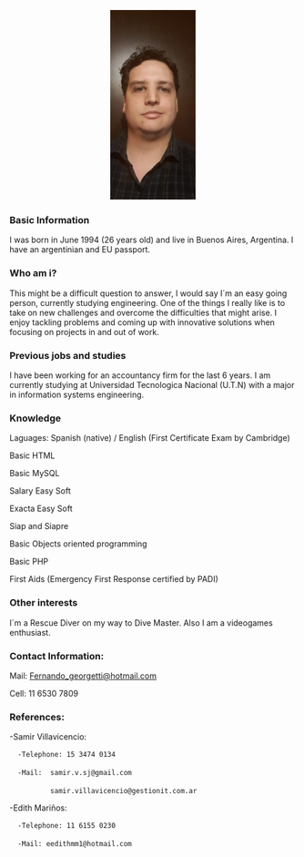 <p align="center">
<img src="https://github.com/Fergeo134/FerGeo.github.io/blob/gh-pages/foto.jpeg?raw=true" width="150"/>
</p>


### Basic Information

I was born in June 1994 (26 years old) and live in Buenos Aires, Argentina. I have an argentinian and EU passport. 

### Who am i?

This might be a difficult question to answer, I would say I´m an easy going person, currently studying engineering.
One of the things I really like is to take on new challenges and overcome the difficulties that might arise. I enjoy tackling problems and coming up with innovative solutions when focusing on projects in and out of work.

### Previous jobs and studies

I have been working for an accountancy firm for the last 6 years. I am currently studying at Universidad Tecnologica Nacional (U.T.N) with a major in information systems engineering.

### Knowledge
  Laguages: Spanish (native) / English (First Certificate Exam by Cambridge)

  Basic HTML
  
  Basic MySQL
  
  Salary Easy Soft
  
  Exacta Easy Soft
  
  Siap and Siapre
  
  Basic Objects oriented programming
  
  Basic PHP
  
  First Aids (Emergency First Response certified by PADI)
  
### Other interests
I´m a Rescue Diver on my way to Dive Master. Also I am a videogames enthusiast.

### Contact Information:

 Mail: Fernando_georgetti@hotmail.com
 
 Cell: 11 6530 7809

### References:
-Samir Villavicencio:

      -Telephone: 15 3474 0134
    
      -Mail:  samir.v.sj@gmail.com 
    
              samir.villavicencio@gestionit.com.ar
    
-Edith Mariños:

      -Telephone: 11 6155 0230
    
      -Mail: eedithmm1@hotmail.com







